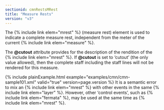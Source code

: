 ```yaml
---
sectionid: cmnRestsMRest
title: "Measure Rests"
version: "v3"
---
```


The {% include link elem="mrest" %} (<span class="expan">measure rest</span>) element is used to
indicate a complete measure rest, independent from the meter of the current {% include link elem="measure" %}.

The **@cutout** attribute provides for the description of the rendition of the
{% include link elem="mrest" %}. If **@cutout** is set to
‘cutout’ (the only value allowed), then the complete staff
including the staff lines will not be rendered for this measure.

{% include plainExample.html example="examples/cmn/cmn-sample101.xml" valid="true" version=page.version %}
It is a semantic error to mix an {% include link elem="mrest" %} with other events in the
same {% include link elem="layer" %}. However, other ‘control events’,
such as {% include link elem="fermata" %}, may be used at the same time as {% include link elem="mrest" %}.

